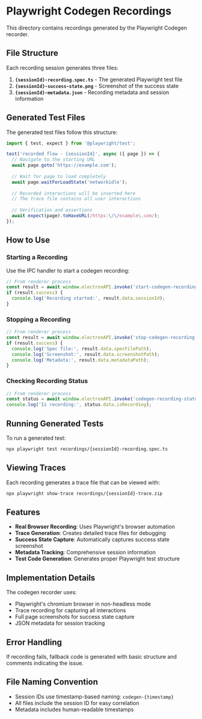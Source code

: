 # Playwright Codegen Recordings

This directory contains recordings generated by the Playwright Codegen recorder.

## File Structure

Each recording session generates three files:

1. **`{sessionId}-recording.spec.ts`** - The generated Playwright test file
2. **`{sessionId}-success-state.png`** - Screenshot of the success state
3. **`{sessionId}-metadata.json`** - Recording metadata and session information

## Generated Test Files

The generated test files follow this structure:

```typescript
import { test, expect } from '@playwright/test';

test('recorded flow - {sessionId}', async ({ page }) => {
  // Navigate to the starting URL
  await page.goto('https://example.com');
  
  // Wait for page to load completely
  await page.waitForLoadState('networkidle');
  
  // Recorded interactions will be inserted here
  // The trace file contains all user interactions
  
  // Verification and assertions
  await expect(page).toHaveURL(/https:\/\/example\.com/);
});
```

## How to Use

### Starting a Recording

Use the IPC handler to start a codegen recording:

```typescript
// From renderer process
const result = await window.electronAPI.invoke('start-codegen-recording');
if (result.success) {
  console.log('Recording started:', result.data.sessionId);
}
```

### Stopping a Recording

```typescript
// From renderer process
const result = await window.electronAPI.invoke('stop-codegen-recording');
if (result.success) {
  console.log('Spec file:', result.data.specFilePath);
  console.log('Screenshot:', result.data.screenshotPath);
  console.log('Metadata:', result.data.metadataPath);
}
```

### Checking Recording Status

```typescript
// From renderer process
const status = await window.electronAPI.invoke('codegen-recording-status');
console.log('Is recording:', status.data.isRecording);
```

## Running Generated Tests

To run a generated test:

```bash
npx playwright test recordings/{sessionId}-recording.spec.ts
```

## Viewing Traces

Each recording generates a trace file that can be viewed with:

```bash
npx playwright show-trace recordings/{sessionId}-trace.zip
```

## Features

- **Real Browser Recording**: Uses Playwright's browser automation
- **Trace Generation**: Creates detailed trace files for debugging
- **Success State Capture**: Automatically captures success state screenshot
- **Metadata Tracking**: Comprehensive session information
- **Test Code Generation**: Generates proper Playwright test structure

## Implementation Details

The codegen recorder uses:

- Playwright's chromium browser in non-headless mode
- Trace recording for capturing all interactions
- Full page screenshots for success state capture
- JSON metadata for session tracking

## Error Handling

If recording fails, fallback code is generated with basic structure and comments indicating the issue.

## File Naming Convention

- Session IDs use timestamp-based naming: `codegen-{timestamp}`
- All files include the session ID for easy correlation
- Metadata includes human-readable timestamps